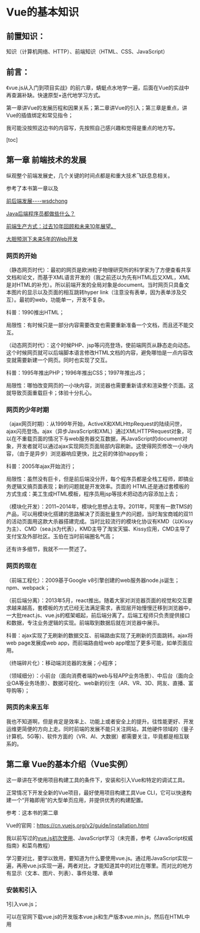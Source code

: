 # Vue的基本知识

## 前置知识：

知识（计算机网络、HTTP）、前端知识（HTML、CSS、JavaScript）

## 前言：

《vue.js从入门到项目实战》的前六章，蜻蜓点水地学一遍，后面在Vue的实战中再查漏补缺。快速原型+迭代地学习方式。

第一章讲Vue的发展历程和因果关系；第二章讲Vue的引入；第三章是重点，讲Vue的插值绑定和常见指令；

我可能没按照这边书的内容写，先按照自己感兴趣和觉得是重点的地方写。

[toc]

## 第一章 前端技术的发展

纵观整个前端发展史，几个关键的时间点都是和重大技术飞跃息息相关。

参考了本书第一章以及

[前后端发展----wsdchong](https://blog.csdn.net/weixin_42875245/article/details/105722843)

[Java后端程序员都做些什么？](https://www.cnblogs.com/java1024/p/8193053.html)

[前端生产方式：过去10年回顾和未来10年展望。](https://juejin.im/post/5e81874be51d4546d23bf9b4)

[大胆预测下未来5年的Web开发](https://blog.csdn.net/coderising/article/details/105259880)

### 网页的开始

（静态网页时代）：最初的网页是欧洲粒子物理研究所的科学家为了方便查看共享文档和论文，而基于XML语言开发的（我之前还以为先有HTML后又XML，XML是对HTML的补充）。所以前端开发的全局对象是document。当时网页只具备文本图片的显示以及页面的相互跳转hyper link（注意没有表单，因为表单涉及交互）。最初的web，功能单一，开发不复杂。

科普：1990推出HTML；

局限性：有时候只是一部分内容需要改变也需要重新准备一个文档，而且还不能交互。

（动态网页时代）：这个时候PHP、jsp等闪亮登场，使前端网页从静态走向动态。这个时候网页就可以后端脚本语言修改HTML文档的内容，避免哪怕是一点内容改变就需要新建一个网页。同时也实现了交互。

科普：1995年推出PHP；1996年推出CSS；1997年推出JS；

局限性：哪怕改变网页的一小块内容，浏览器也需要重新请求和渲染整个页面。这就导致页面重载巨卡；体验十分扎心。

### 网页的少年时期

（ajax网页时期）：从1999年开始，ActiveX和XMLHttpRequest的陆续问世，ajax闪亮登场。ajax（异步JavaScript和XML）通过XMLHTTPRequest对象，可以在不重载页面的情况下与web服务器交互数据，再JavaScript的document对象，开发者就可以通过ajax实现网页页面局部内容刷新。这使得网页修改一小块内容，（由于是异步）浏览器响应更快，比之前的体验happy些；

科普：2005年ajax开始流行；

局限性：虽然没有巨卡，但是前后端没分开，每个程序员都是全栈工程师，即搞业务逻辑又搞页面表现；新的问题就是开发效率。页面的 HTML还是通过套模板的方式生成：美工生成HTML模板，程序员用jsp等技术把动态内容添加上去；

（模块化开发）：2011~2014年，模块化思想占主导。2011年，阿里有一款TMS的产品，可以用模块化搭建的思路解决了页面批量生产的问题，当时淘宝商城的双11的活动页面用这款大杀器搭建完成。当时比较流行的模块化协议有KMD（以Kissy为主）、CMD（sea.js为代表），KMD主导了淘宝天猫、Kissy应用，CMD主导了支付宝及外部社区。玉伯在当时前端圈名气高；

还有许多细节，我就不一一赘述了。

### 网页的现在

（前端工程化）：2009基于Google v8引擎创建的web服务器node.js诞生；npm、webpack；

（前后端分离）：2013年5月，react推出。随着大家对浏览器页面的视觉和交互要求越来越高，套模板的方式已经无法满足需求，表现层开始慢慢迁移到浏览器中，一大批react.js、vue.js的框架崛起，前后端分离了。后端工程师只负责提供接口和数据，专注业务逻辑的实现。前端取到数据后就在浏览器中展示。

科普：ajax实现了无刷新的数据交互、前端路由实现了无刷新的页面跳转。ajax将web page发展成web app，而前端路由给web app增加了更多可能，如单页面应用。

（终端碎片化）：移动端浏览器的发展；小程序；

（领域细分）：小前台（面向消费者端的web与轻APP业务场景）、中后台（面向企业OA等业务场景）、数据可视化、web新的衍生（AR、VR、3D、网友、直播、富导购等）；

### 网页的未来五年

我也不知道啊，但是肯定是效率上、功能上或者安全上的提升。往性能更好、开发运维更简便的方向上走。同时前端的发展不能只关注网站，其他硬件领域的（量子计算机、5G等）、软件方面的（VR、AI、大数据）都需要关注，毕竟都是相互联系的。

## 第二章 Vue的基本介绍（Vue实例）

这一章讲在不使用项目构建工具的条件下，安装和引入Vue和特定的调试工具。

正常情况下开发全新的Vue项目，最好使用项目构建工具Vue CLI，它可以快速构建一个“开箱即用”的大型单页应用，并提供优秀的构建配置。

参考：这本书的第二章

Vue的官网：https://cn.vuejs.org/v2/guide/installation.html

我以前写过的[vue.js初次使用](https://github.com/wsdchong/Front-end-study-notes/blob/master/notes/1前端/进阶知识二elementUI/Vue.js初次使用.md)、JavaScript学习（未完善，参考《JavaScript权威指南》和菜鸟教程）

学习要对比，要学以致用，要知道为什么要使用vue.js。通过用JavaScript实现一遍，再用vue.js实现一遍，两者对比，才能知道其中的对比在哪里。而对比的地方有显示（文本、图片、列表）、事件处理、表单

### 安装和引入

1引入vue.js；

可以在官网下载vue.js的开发版本vue.js和生产版本vue.min.js，然后在HTML中用<script>标签引用。

对于学习的时候，可以用cdn；

```
<script src="https://cdn.jsdelivr.net/npm/vue/dist/vue.js"></script>
```

对于用Vue构建大型应用时推荐用NPM（node包管理工具）；

2安装Vue devtools；

在Chrome浏览器上安装Vue devtools拓展程序，这个程序可以帮助我们查看Vue组件和全局状态管理器vuex中记录的数据。

有条件的在Google web store搜索下载；没条件的用git或npm下载，然后手动安装；

### Vue实例介绍

每个Vue应用都是通过Vue函数创建一个新的Vue实例开始的。如：

```
<body>
<div id="app">
  <h1>{{ title }}</h1>
</div>
<script src="https://cdn.jsdelivr.net/npm/vue@2.5.16/dist/vue.js"></script>
<script type="text/javascript">
  var vm = new Vue({
    el: '#app', // mount到DOM上
    data () {
      return {
        title: 'Hello World'
      }
    }
  })
</script>
</body>
```

在这个实例中，初始化了带title数据的vm对象以及将其绑定到ID为APP的DOM节点上。

如果不引用vue.js，JavaScript如何实现这种数据绑定呢？我猜应该是用DOM操作；

这样使用的好处在哪？



### 拓展了解：Vue实例

每个Vue应用都是通过Vue函数创建一个新的Vue实例开始的。

有种感觉是，vue.js实例就好像是jQuery.js中的选择器加强版。它不仅仅绑定元素的id、class、类型、属性、属性值,还绑定数据。数据改变，绑定的视图里的数据也跟着变。

jQuery的使用我感觉就是一个选择器一个事件，最后就是方法；操作的方法就是用选择器选择元素，然后根据事件执行方法；缺点就是每次都要选择。修改元素要自己用函数去修改。

vue.js的使用我感觉精华在这个绑定上，这个绑定不光绑定元素，还绑定了数据和方法，这就很灵性了。~~首先建一个Vue实例，然后用el选项指定挂载目标（属性值仅限于CSS选择器和DOM节点对象），最后data方法中返回~~



## 第三章 Vue的模板语法（指令）

vue.js使用HTML的模板语法，允许开发者声明式地将DOM绑定到底层Vue实例的数据。

vue.js的核心是运行采用简洁的模板语法来声明式地将数据渲染进DOM的系统，集合响应式，当应用状态改变时，Vue能够智能地计算出重新渲染组件的最小代价并应用到DOM操作上。如果足够熟悉虚拟DOM并且偏爱JavaScript的原始力量，可以不用模板，直接写渲染（render）函数，使用可选jsx语法。

提取关键信息就是vue.js的模板语法是使用虚拟DOM和JavaScript来实现的。说到这，我发现我之前学的jQuery和这个好像，jQuery是用DOM和JavaScript来实现模板语法。我猜关键可能就在这个虚拟DOM上了，jQuery的缺点应该就是DOM的使用次数很多，也许用了虚拟DOM可以智能计算重新渲染组件的最小代价并应用到DOM操作上。所以可以理解为vue.js是jQuery.js的升级版。vue.js的本质就是用到虚拟DOM的JavaScript库。

### 双向绑定用的指令

v-model指令：为可输入元素创建双向数据绑定。类似jQuery中的选择器。选择元素。

### 事件绑定用的指令

v-on指令：监听DOM事件。类似jQuery的事件响应。

### 插值绑定与属性绑定用的指令

v-bind指令：类似jQuery的DOM方法。

### 渲染用的指令

v-if指令：条件渲染

v-show指令：也可以用于条件渲染，但只能渲染元素的CSS属性：display。那么v-show用于什么呢。以后懂了再补上答案。

v-for：循环渲染



## 第四章 Vue实例的常用（选项）

### 数据与方法相关的选项

data选项：可接受的类型有对象和函数两种。

props选项：属性选项，可以用其为组件为组件注册动态特性。用于业务大部分特性都一致，但部分有差异。可以是代码好复用些。

methods选项：方法选项。顾名思义。

computed选项：计算属性。初衷是减轻模板上的业务负担，当数据链上出现复杂衍生数据时，用这个选项设置可以更易维护地使用它。

watch选项：观察属性，使用侦听属性。

### DOM渲染相关的选项

el选项：指定Vue实例的挂载目标，属性值仅限于CSS选择器和DOM节点对象。

render选项：渲染选项。

template选项：模板选项。获取实例模板（指定或创建），与el、render选项功能一致。

### 封装复用相关的选项

filters选项：过滤器选项。定义当前组件或实例作用域中可用的过滤器。

directives选项：自定义指令选项。

components选项：组件选项。用于为组件注册从外部引入的组件。应用场景是自定义组件和引入第三方库中的组件。

mixins选项：混入选项。用于注册在外部封装好的代码，不过不如组件一样成体系，但是更灵活地分发组件中一些可复用的功能。



created选项与mounted选项：待定。书上还说这是钩子函数，一些迷。

## 第五章 Vue内置组件

组件是可复用的Vue实例，且带有一个名字。因为组件是可复用的Vue实例，所以与new Vue接受相同的选项，如data、computed、watch、methods以及生命周期钩子等。唯一例外的是el选项，这是根实例特有的选项。

下面要讲的是用Vue内置的组件。这个类似jQuery里的切换页面和过渡效果。

### 组件服务

动态组件：某些常见需要我们动态切换页面部分区域的视图，这个时候可以使用component组件。

分发内容：通过props选项，组件可以接受多态的数据，如果希望组件还能接受多态的DOM结构，可以使用slot组件。

组件的缓存：keep-alive组件可以缓存一些非动态的组件实例。

### 过渡效果

单节点的过渡：transition组件

多节点的过渡：transition-group组件，可以实现列表过渡



## 第六章 Vue项目化

